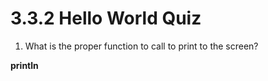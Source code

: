 # 3.3.2 Hello World Quiz

1. What is the proper function to call to print to the screen?

**println**